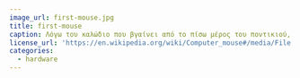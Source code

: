 ```yaml
---
image_url: first-mouse.jpg
title: first-mouse
caption: Λόγω του καλώδιο που βγαίνει από το πίσω μέρος του ποντικιού, ο Ντάγκλας είπε ότι η συσκευή του θύμιζε την ουρά του ποντικιού. Είναι πολύ πιο εύκολο να το θυμόμαστε από ότι το δείκτης θέσης X-Y για ένα σύστημα οθόνης.
license_url: 'https://en.wikipedia.org/wiki/Computer_mouse#/media/File:Firstmouseunderside.jpg'
categories:
  - hardware
---
```

